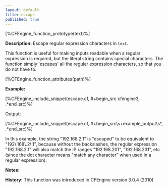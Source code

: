 ```yaml
---
layout: default
title: escape
published: true
---
```


[%CFEngine_function_prototype(text)%]

**Description:** Escape regular expression characters in `text`.

This function is useful for making inputs readable when a regular
expression is required, but the literal string contains special
characters. The function simply 'escapes' all the regular expression
characters, so that you do not have to.

[%CFEngine_function_attributes(path)%]

**Example:**


[%CFEngine_include_snippet(escape.cf, #\+begin_src cfengine3, .*end_src)%]

Output:

[%CFEngine_include_snippet(escape.cf, #\+begin_src\s+example_output\s*, .*end_src)%]

In this example, the string "192.168.2.1" is "escaped" to be equivalent to
"192\\.168\\.2\\.1", because without the backslashes, the regular expression
"192.168.2.1" will also match the IP ranges "192.168.201", "192.168.231", etc
(since the dot character means "match any character" when used in a regular
expression).

**Notes:**

**History:** This function was introduced in CFEngine version 3.0.4 (2010)
